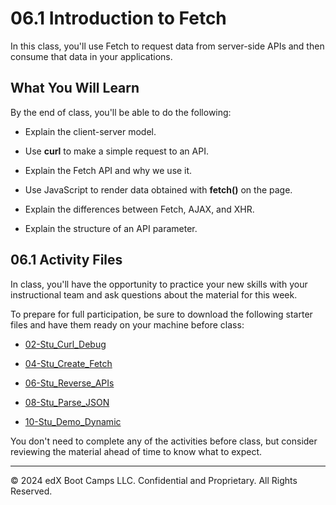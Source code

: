 # 06.1 Introduction to Fetch
In this class, you'll use Fetch to request data from server-side APIs and then consume that data in your applications.

## What You Will Learn
By the end of class, you'll be able to do the following:

* Explain the client-server model.

* Use **curl** to make a simple request to an API.

* Explain the Fetch API and why we use it.

* Use JavaScript to render data obtained with **fetch()** on the page.

* Explain the differences between Fetch, AJAX, and XHR.

* Explain the structure of an API parameter.

## 06.1 Activity Files
In class, you'll have the opportunity to practice your new skills with your instructional team and ask questions about the material for this week.

To prepare for full participation, be sure to download the following starter files and have them ready on your machine before class:

* [02-Stu_Curl_Debug](https://static.fullstack-bootcamp.com/lesson-files/06-Server-Side-APIs/02-Stu_Curl_Debug.zip)

* [04-Stu_Create_Fetch](https://static.fullstack-bootcamp.com/lesson-files/06-Server-Side-APIs/04-Stu_Create_Fetch.zip)

* [06-Stu_Reverse_APIs](https://static.fullstack-bootcamp.com/lesson-files/06-Server-Side-APIs/06-Stu_Reverse_APIs.zip)

* [08-Stu_Parse_JSON](https://static.fullstack-bootcamp.com/lesson-files/06-Server-Side-APIs/08-Stu_Parse_JSON.zip)

* [10-Stu_Demo_Dynamic](https://static.fullstack-bootcamp.com/lesson-files/06-Server-Side-APIs/10-Stu_Demo_Dynamic.zip)

You don't need to complete any of the activities before class, but consider reviewing the material ahead of time to know what to expect.

---
© 2024 edX Boot Camps LLC. Confidential and Proprietary. All Rights Reserved.
